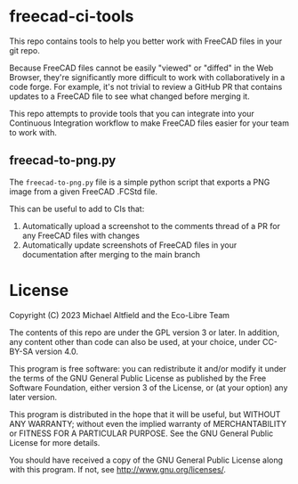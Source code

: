 # freecad-ci-tools

This repo contains tools to help you better work with FreeCAD files in your git repo.

Because FreeCAD files cannot be easily "viewed" or "diffed" in the Web Browser, they're significantly more difficult to work with collaboratively in a code forge. For example, it's not trivial to review a GitHub PR that contains updates to a FreeCAD file to see what changed before merging it.

This repo attempts to provide tools that you can integrate into your Continuous Integration workflow to make FreeCAD files easier for your team to work with.

## freecad-to-png.py

The `freecad-to-png.py` file is a simple python script that exports a PNG image from a given FreeCAD .FCStd file.

This can be useful to add to CIs that:

1. Automatically upload a screenshot to the comments thread of a PR for any FreeCAD files with changes
1. Automatically update screenshots of FreeCAD files in your documentation after merging to the main branch

# License

Copyright (C) 2023 Michael Altfield and the Eco-Libre Team

The contents of this repo are under the GPL version 3 or later.
In addition, any content other than code can also be used, at your
choice, under CC-BY-SA version 4.0.

This program is free software: you can redistribute it and/or modify
it under the terms of the GNU General Public License as published by
the Free Software Foundation, either version 3 of the License, or
(at your option) any later version.

This program is distributed in the hope that it will be useful,
but WITHOUT ANY WARRANTY; without even the implied warranty of
MERCHANTABILITY or FITNESS FOR A PARTICULAR PURPOSE.  See the
GNU General Public License for more details.

You should have received a copy of the GNU General Public License
along with this program.  If not, see <http://www.gnu.org/licenses/>.
